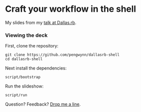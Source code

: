 # Craft your workflow in the shell

My slides from my [talk at Dallas.rb][dallas-rb].

### Viewing the deck

First, clone the repository:

    git clone https://github.com/pengwynn/dallasrb-shell
    cd dallasrb-shell

Next install the dependencies:

    script/bootstrap

Run the slideshow:

    script/run

Question? Feedback? [Drop me a line][contact].


[dallas-rb]: http://www.dallasrb.org/events/craft-your-own-ruby-workflow-in-the-shell
[contact]: https://github.com/pengwynn/pingwynn
